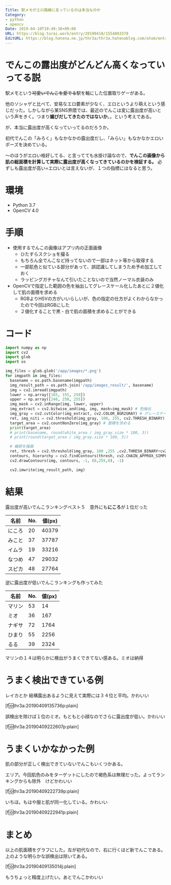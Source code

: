 ```yaml
---
Title: 駅メモがエロ路線に走っているのは本当なのか
Category:
- python
- opencv
Date: 2019-04-10T19:49:38+09:00
URL: https://blog.turai.work/entry/20190410/1554893378
EditURL: https://blog.hatena.ne.jp/thr3a/thr3a.hatenablog.com/atom/entry/17680117127012123209
---
```


# でんこの露出度がどんどん高くなっていってる説

駅メモという~~可愛いでんこを愛でる~~駅を軸にした位置取りゲーがある。

他のソシャゲと比べて、安易なエロ要素が少なく、エロというより萌えという感じだった。しかしながら某SNS界隈では、最近のでんこは変に露出度が高いという声をきく。つまり**媚びだしてきたのではないか**。。という考えである。

が、本当に露出度が高くなっていってるのだろうか。

初代でんこの「みろく」もなかなかの露出度だし、「みらい」もなかなかエロいポーズを決めている。

〜のほうがエロい格好してる、と言ってても水掛け論なので、**でんこの画像から肌の総面積を計算して実際に露出度が高くなってきているのかを検証する。** 必ずしも露出度が高い=エロいとは言えないが、１つの指標にはなると思う。

# 環境

- Python 3.7
- OpenCV 4.0

# 手順

- 使用するでんこの画像はアプリ内の正面画像
  - ひたすらスクショを撮る
  - もちろん全でんこなど持ってないので一部はネット等から取得する
  - 一部肌色と似ている部分があって、誤認識してしまうため予め加工しておく
  - ラッピングガチャなんて引いたことないので当然ノーマル衣装のみ
- OpenCVで指定した範囲の色を抽出してグレースケール化したあとに２値化して肌の面積を求める
  - RGBよりHSVの方がいいらしいが、色の指定の仕方がよくわからなかったので今回はRGBにした
  - ２値化することで黒 - 白で肌の面積を求めることができる

# コード

```python
import numpy as np
import cv2
import glob
import os

img_files = glob.glob('/app/images/*.png')
for imgpath in img_files:
  basename = os.path.basename(imgpath)
  img_result_path = os.path.join('/app/images_result/', basename)
  img = cv2.imread(imgpath)
  lower = np.array([165, 155, 250])
  upper = np.array([240, 250, 255])
  img_mask = cv2.inRange(img, lower, upper)
  img_extract = cv2.bitwise_and(img, img, mask=img_mask) # 色抽出
  img_gray = cv2.cvtColor(img_extract, cv2.COLOR_BGR2GRAY) # グレースケール化
  ret, img_niti = cv2.threshold(img_gray, 100, 255, cv2.THRESH_BINARY) # ２値化
  target_area = cv2.countNonZero(img_gray) # 面積を求める
  print(target_area)
  # print(basename, round(white_area / img_gray.size * 100, 3))
  # print(round(target_area / img_gray.size * 100, 3))

  # 輪郭を描画
  ret, thresh = cv2.threshold(img_gray, 100 ,255 ,cv2.THRESH_BINARY+cv2.THRESH_OTSU)
  contours, hierarchy = cv2.findContours(thresh, cv2.CHAIN_APPROX_SIMPLE, cv2.CHAIN_APPROX_SIMPLE)
  cv2.drawContours(img, contours, -1, (0,255,0), -1)

  cv2.imwrite(img_result_path, img)
```

# 結果

露出度が高いでんこランキングベスト５　意外にも**にころ**が１位だった

|名前 |No.                          |値(px) |
|---|-----------------------------|------|
|にころ|20                           |40379 |
|みこと|37                           |37787 |
|イムラ|19                           |33216 |
|なつめ|47                           |29032 |
|スピカ|48                           |27764 |

逆に露出度が低いでんこランキングも作ってみた

|名前 |No.                          |値(px) |
|---|-----------------------------|------|
|マリン|53                           |14    |
|ミオ |36                           |167   |
|ナギサ|72                           |1764  |
|ひまり|55                           |2256  |
|るる |39                           |2324  |

マリンの１４は明らかに検出がうまくできてない感ある。ミオは納得

# うまく検出できている例

レイカとか 結構露出あるように見えて実際には３４位と平均。かわいい

[f:id:thr3a:20190409135736p:plain]

誤検出を除けば１位のミオ。もともと小顔なのでさらに露出度が低い。かわいい

[f:id:thr3a:20190409222607p:plain]

#  うまくいかなかった例

肌の部分が正しく検出できていないでんこもいくつかある。

エリア。今回肌色のみをターゲットにしたので褐色系は無理だった。よってランキングからも除外　けどかわいい

[f:id:thr3a:20190409222739p:plain]

いちほ。もはや服と肌が同一化している。かわいい

[f:id:thr3a:20190409222941p:plain]

# まとめ

以上の肌面積をグラフにした。左が初代なので、右に行くほど新でんこである。上のような明らかな誤検出は除いてある。

[f:id:thr3a:20190409135014j:plain]

もうちょっと精度上げたい。あとでんこかわいい
